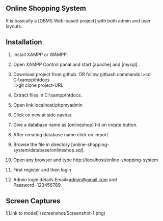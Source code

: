 ## Online Shopping System 

It is basically a [DBMS Web-based project] with both admin and user layouts.

## Installation

1. Install XAMPP or WAMPP.
2. Open XAMPP Control panal and start [apache] and [mysql] .
3. Download project from github.
    OR follow gitbash commands
    i>cd C:\\xampp\htdocs\
    ii>git clone project-URL
	
4.  Extract files in C:\\xampp\htdocs\.
5.  Open link localhost/phpmyadmin
6.  Click on new at side navbar.
7.  Give a database name as (onlineshop) hit on create button.
8.  After creating database name click on import.
9.  Browse the file in directory [online-shopping-system/database/onlineshop.sql].
10. Open any browser and type http://localhost/online-shopping-system
11. First register and then login
12. Admin login details  Email=admin@gmail.com and Password=123456789.

## Screen Captures 
![Link to model] (screenshot/Screenshot-1.png)

